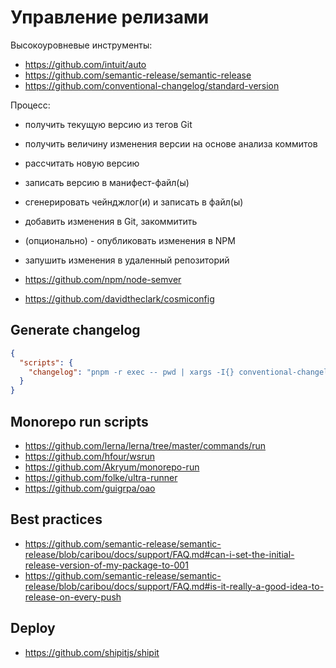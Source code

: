 # Управление релизами

Высокоуровневые инструменты:

- https://github.com/intuit/auto
- https://github.com/semantic-release/semantic-release
- https://github.com/conventional-changelog/standard-version

Процесс:

- получить текущую версию из тегов Git
- получить величину изменения версии на основе анализа коммитов
- рассчитать новую версию
- записать версию в манифест-файл(ы)
- сгенерировать чейнджлог(и) и записать в файл(ы)
- добавить изменения в Git, закоммитить
- (опционально) - опубликовать изменения в NPM
- запушить изменения в удаленный репозиторий

- https://github.com/npm/node-semver
- https://github.com/davidtheclark/cosmiconfig

## Generate changelog

```json
{
  "scripts": {
    "changelog": "pnpm -r exec -- pwd | xargs -I{} conventional-changelog --preset angular --release-count 0 --commit-path {} --pkg {}/package.json --outfile {}/CHANGELOG.md --verbose"
  }
}
```

## Monorepo run scripts

- https://github.com/lerna/lerna/tree/master/commands/run
- https://github.com/hfour/wsrun
- https://github.com/Akryum/monorepo-run
- https://github.com/folke/ultra-runner
- https://github.com/guigrpa/oao

## Best practices

- https://github.com/semantic-release/semantic-release/blob/caribou/docs/support/FAQ.md#can-i-set-the-initial-release-version-of-my-package-to-001
- https://github.com/semantic-release/semantic-release/blob/caribou/docs/support/FAQ.md#is-it-really-a-good-idea-to-release-on-every-push

## Deploy

- https://github.com/shipitjs/shipit
